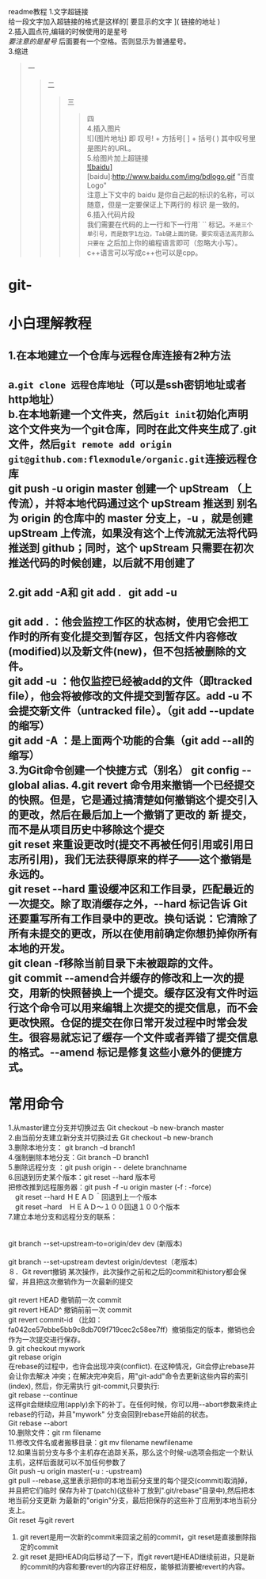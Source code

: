 readme教程
1.文字超链接<br>
给一段文字加入超链接的格式是这样的\[ 要显示的文字 \]( 链接的地址 )<br>
2.插入圆点符,编辑的时候使用的是星号 *<br>
要注意的是星号* 后面要有一个空格。否则显示为普通星号。<br>
3.缩进<br>
>一<br>
>>二<br>
>>>三<br>
>>>>四<br>
4.插入图片<br>
![]\(图片地址\)  即 叹号! + 方括号[ ] + 括号( ) 其中叹号里是图片的URL。<br>
5.给图片加上超链接<br>
[![baidu]](http://baidu.com)  <br>
[baidu]:http://www.baidu.com/img/bdlogo.gif "百度Logo"  <br>
注意上下文中的 baidu 是你自己起的标识的名称，可以随意，但是一定要保证上下两行的 标识 是一致的。<br>
6.插入代码片段<br>
我们需要在代码的上一行和下一行用` `` 标记。``` 不是三个单引号，而是数字1左边，Tab键上面的键。要实现语法高亮那么只要在 ``` 之后加上你的编程语言即可（忽略大小写）。c++语言可以写成c++也可以是cpp。<br>
# git-
小白理解教程
===========================
1.在本地建立一个仓库与远程仓库连接有2种方法
-----------------------------------
 a.`git clone 远程仓库地址`（可以是ssh密钥地址或者http地址）<br>
 b.在本地新建一个文件夹，然后`git init`初始化声明这个文件夹为一个git仓库，同时在此文件夹生成了.git文件，然后`git remote add origin git@github.com:flexmodule/organic.git`连接远程仓库<br>
git push -u origin master   创建一个 upStream （上传流），并将本地代码通过这个 upStream 推送到 别名为 origin 的仓库中的 master 分支上，-u ，就是创建 upStream 上传流，如果没有这个上传流就无法将代码推送到 github；同时，这个 upStream 只需要在初次推送代码的时候创建，以后就不用创建了<br>
 ----------------------------------------
2.git add -A和 git add .   git add -u
------------------------------------------
git add . ：他会监控工作区的状态树，使用它会把工作时的所有变化提交到暂存区，包括文件内容修改(modified)以及新文件(new)，但不包括被删除的文件。<br>
git add -u ：他仅监控已经被add的文件（即tracked file），他会将被修改的文件提交到暂存区。add -u 不会提交新文件（untracked file）。（git add --update的缩写）<br>
git add -A ：是上面两个功能的合集（git add --all的缩写）<br>
3.为Git命令创建一个快捷方式（别名）
  git config --global alias.<alias-name> <git-command>
4.git revert 命令用来撤销一个已经提交的快照。但是，它是通过搞清楚如何撤销这个提交引入的更改，然后在最后加上一个撤销了更改的 新 提交，而不是从项目历史中移除这个提交<br>
git reset 来重设更改时(提交不再被任何引用或引用日志所引用)，我们无法获得原来的样子——这个撤销是永远的。<br>
git reset --hard
重设缓冲区和工作目录，匹配最近的一次提交。除了取消缓存之外，--hard 标记告诉 Git 还要重写所有工作目录中的更改。换句话说：它清除了所有未提交的更改，所以在使用前确定你想扔掉你所有本地的开发。<br>
git clean -f移除当前目录下未被跟踪的文件。<br>
git commit --amend合并缓存的修改和上一次的提交，用新的快照替换上一个提交。缓存区没有文件时运行这个命令可以用来编辑上次提交的提交信息，而不会更改快照。仓促的提交在你日常开发过程中时常会发生。很容易就忘记了缓存一个文件或者弄错了提交信息的格式。--amend 标记是修复这些小意外的便捷方式。<br>
-------------------------------------------
常用命令
==================================


1.从master建立分支并切换过去  Git checkout –b new-branch master<br>
2.由当前分支建立新分支并切换过去 Git checkout –b new-branch<br>
3.删除本地分支： git branch –d branch1<br>
4.强制删除本地分支：Git branch –D branch1<br>
5.删除远程分支 ：git push origin - - delete branchname<br>
6.回退到历史某个版本：git reset --hard 版本号 <br>
把修改推到远程服务器：git push -f -u origin master (-f  : -force)<br>
　git reset --hard ＨＥＡＤ＾回退到上一个版本<br>
　git reset –hard　ＨＥＡＤ～１００回退１００个版本<br>
7.建立本地分支和远程分支的联系：<br><br><br>
git branch --set-upstream-to=origin/dev  dev (新版本)<br><br>
git branch --set-upstream devtest origin/devtest（老版本）<br>
８．Git revert撤销 某次操作，此次操作之前和之后的commit和history都会保留，并且把这次撤销作为一次最新的提交<br><br>
git revert HEAD                  撤销前一次 commit<br>
 git revert HEAD^               撤销前前一次 commit<br>
 git revert commit-id （比如：fa042ce57ebbe5bb9c8db709f719cec2c58ee7ff）撤销指定的版本，撤销也会作为一次提交进行保存。<br>
9. git checkout mywork<br>
git rebase origin<br>
在rebase的过程中，也许会出现冲突(conflict). 在这种情况，Git会停止rebase并会让你去解决 冲突；在解决完冲突后，用"git-add"命令去更新这些内容的索引(index), 然后，你无需执行 git-commit,只要执行:<br>
git rebase --continue<br>
这样git会继续应用(apply)余下的补丁。在任何时候，你可以用--abort参数来终止rebase的行动，并且"mywork" 分支会回到rebase开始前的状态。<br>
Git rebase --abort<br>
10.删除文件：git rm filename<br>
11.修改文件名或者搬移目录：git mv filename newfilename<br>
12.如果当前分支与多个主机存在追踪关系，那么这个时候-u选项会指定一个默认主机，这样后面就可以不加任何参数了<br>
Git push –u origin master(-u   :       -upstream)<br>
git pull --rebase,这里表示把你的本地当前分支里的每个提交(commit)取消掉，并且把它们临时 保存为补丁(patch)(这些补丁放到".git/rebase"目录中),然后把本地当前分支更新 为最新的"origin"分支，最后把保存的这些补丁应用到本地当前分支上。<br>
Git reset 与git revert <br>
1.	git revert是用一次新的commit来回滚之前的commit，git reset是直接删除指定的commit<br>
2.	git reset 是把HEAD向后移动了一下，而git revert是HEAD继续前进，只是新的commit的内容和要revert的内容正好相反，能够抵消要被revert的内容。<br>


